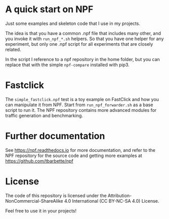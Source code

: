 # A quick start on NPF

Just some examples and skeleton code that I use in my projects.

The idea is that you have a common .npf file that includes many other, and you invoke it with `run_npf_*.sh` helpers.
So that you have one helper for any experiment, but only one .npf script for all experiments that are closely related.

In the script I reference to a npf repository in the home folder, but you can replace that with the simple `npf-compare` installed with pip3.


# Fastclick

The `simple_fastclick.npf` test is a toy example on FastClick and how you can manipulate it from NPF. Start from `run_npf_forwarder.sh` as a base script to run it. The NPF repository contains more advanced modules for traffic generation and benchmarking.


# Further documentation

See https://npf.readthedocs.io for more documentation, and refer to the NPF repository for the source code and getting more examples at https://github.com/tbarbette/npf


# License

The code of this repository is licensed under the Attribution-NonCommercial-ShareAlike 4.0 International (CC BY-NC-SA 4.0)  License.

Feel free to use it in your projects!
